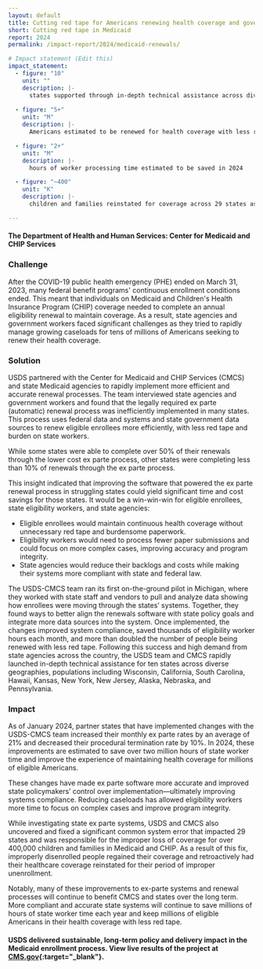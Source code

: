 ```yaml
---
layout: default
title: Cutting red tape for Americans renewing health coverage and government workers
short: Cutting red tape in Medicaid
report: 2024
permalink: /impact-report/2024/medicaid-renewals/

# Impact statement (Edit this)
impact_statement:
  - figure: "10"
    unit: ""
    description: |-
      states supported through in-depth technical assistance across diverse geographies, populations, and needs
      
  - figure: "5+"
    unit: "M"
    description: |-
      Americans estimated to be renewed for health coverage with less red tape via ex parte processing in 2024

  - figure: "2+"
    unit: "M"
    description: |-
      hours of worker processing time estimated to be saved in 2024

  - figure: "~400"
    unit: "K"
    description: |-
      children and families reinstated for coverage across 29 states as a result of actions taken by CMCS and supported by USDS 

---
```

#### The Department of Health and Human Services: Center for Medicaid and CHIP Services

### Challenge

After the COVID-19 public health emergency (PHE) ended on March 31, 2023, many federal benefit programs' continuous enrollment conditions ended. This meant that individuals on Medicaid and Children's Health Insurance Program (CHIP) coverage needed to complete an annual eligibility renewal to maintain coverage. As a result, state agencies and government workers faced significant challenges as they tried to rapidly manage growing caseloads for tens of millions of Americans seeking to renew their health coverage. 

### Solution

USDS partnered with the Center for Medicaid and CHIP Services (CMCS) and state Medicaid agencies to rapidly implement more efficient and accurate renewal processes. The team interviewed state agencies and government workers and found that the legally required ex parte (automatic) renewal process was inefficiently implemented in many states. This process uses federal data and systems and state government data sources to renew eligible enrollees more efficiently, with less red tape and burden on state workers.

While some states were able to complete over 50% of their renewals through the lower cost ex parte process, other states were completing less than 10% of renewals through the ex parte process.

This insight indicated that improving the software that powered the ex parte renewal process in struggling states could yield significant time and cost savings for those states. It would be a win-win-win for eligible enrollees, state eligibility workers, and state agencies: 

- Eligible enrollees would maintain continuous health coverage without unnecessary red tape and burdensome paperwork. 
- Eligibility workers would need to process fewer paper submissions and could focus on more complex cases, improving accuracy and program integrity. 
- State agencies would reduce their backlogs and costs while making their systems more compliant with state and federal law. 

The USDS-CMCS team ran its first on-the-ground pilot in Michigan, where they worked with state staff and vendors to pull and analyze data showing how enrollees were moving through the states’ systems. Together, they found ways to better align the renewals software with state policy goals and integrate more data sources into the system. Once implemented, the changes improved system compliance, saved thousands of eligibility worker hours each month, and more than doubled the number of people being renewed with less red tape. Following this success and high demand from state agencies across the country, the USDS team and CMCS rapidly launched in-depth technical assistance for ten states across diverse geographies, populations including Wisconsin, California, South Carolina, Hawaii, Kansas, New York, New Jersey, Alaska, Nebraska, and Pennsylvania.

###  Impact

As of January 2024, partner states that have implemented changes with the USDS-CMCS team increased their monthly ex parte rates by an average of 21% and decreased their procedural termination rate by 10%. In 2024, these improvements are estimated to save over two million hours of state worker time and improve the experience of maintaining health coverage for millions of eligible Americans. 

These changes have made ex parte software more accurate and improved state policymakers’ control over implementation—ultimately improving systems compliance. Reducing caseloads has allowed eligibility workers more time to focus on complex cases and improve program integrity. 

While investigating state ex parte systems, USDS and CMCS also uncovered and fixed a significant common system error that impacted 29 states and was responsible for the improper loss of coverage for over 400,000 children and families in Medicaid and CHIP. As a result of this fix, improperly disenrolled people regained their coverage and retroactively had their healthcare coverage reinstated for their period of improper unenrollment. 

Notably, many of these improvements to ex-parte systems and renewal processes will continue to benefit CMCS and states over the long term. More compliant and accurate state systems will continue to save millions of hours of state worker time each year and keep millions of eligible Americans in their health coverage with less red tape. 

#### USDS delivered sustainable, long-term policy and delivery impact in the Medicaid enrollment process. View live results of the project at [CMS.gov](https://www.cms.gov/newsroom/press-releases/coverage-half-million-children-and-families-will-be-reinstated-thanks-hhs-swift-action){:target="_blank"}.

